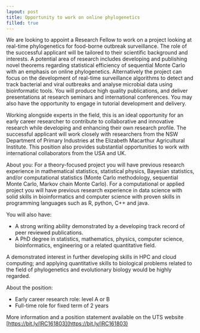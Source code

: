 ```yaml
---
layout: post
title: Opportunity to work on online phylogenetics
filled: true
---
```


We are looking to appoint a Research Fellow to work on a project looking at real-time phylogenetics for food-borne outbreak surveillance. The role of the successful applicant will be tailored to their scientific background and interests. A potential area of research includes developing and publishing novel theorems regarding statistical efficiency of sequential Monte Carlo with an emphasis on online phylogenetics. Alternatively the project can focus on the development of real-time surveillance algorithms to detect and track bacterial and viral outbreaks and analyse microbial data using bioinformatic tools. You will produce high quality publications, and deliver presentations at research seminars and international conferences. You may also have the opportunity to engage in tutorial development and delivery.

Working alongside experts in the field, this is an ideal opportunity for an early career researcher to contribute to collaborative and innovative research while developing and enhancing their own research profile. The successful applicant will work closely with researchers from the NSW Department of Primary Industries at the Elizabeth Macarthur Agricultural Institute. This position also provides substantial opportunities to work with international collaborators from the USA and UK.

About you:
For a theory-focused project you will have previous research experience in mathematical statistics, statistical physics, Bayesian statistics, and/or computational statistics (Monte Carlo methodology, sequential Monte Carlo, Markov chain Monte Carlo). For a computational or applied project you will have previous research experience in data science with solid skills in bioinformatics and computer science with proven skills in programming languages such as R, python, C++ and java.

You will also have:
 - A strong writing ability demonstrated by a developing track record of peer reviewed publications.
 - A PhD degree in statistics, mathematics, physics, computer science, bioinformatics, engineering or a related quantitative field.

A demonstrated interest in further developing skills in HPC and cloud computing; and applying quantitative skills to biological problems related to the field of phylogenetics and evolutionary biology would be highly regarded.

About the position:
 - Early career research role: level A or B
 - Full-time role for fixed term of 2 years

More information and a position statement available on the UTS website [https://bit.ly/IRC161803](https://bit.ly/IRC161803)